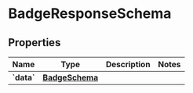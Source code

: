 
# BadgeResponseSchema

## Properties
Name | Type | Description | Notes
------------ | ------------- | ------------- | -------------
**&#x60;data&#x60;** | [**BadgeSchema**](BadgeSchema.md) |  | 




